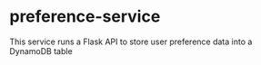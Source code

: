 # preference-service
This service runs a Flask API to store user preference data into a DynamoDB table
